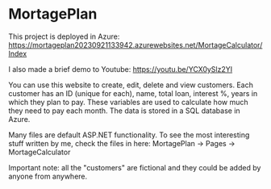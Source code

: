 # MortagePlan
This project is deployed in Azure: https://mortageplan20230921133942.azurewebsites.net/MortageCalculator/Index

I also made a brief demo to Youtube: https://youtu.be/YCX0ySlz2YI

You can use this website to create, edit, delete and view customers.
Each customer has an ID (unique for each), name, total loan, interest %, years in which they plan to pay. These variables are used to calculate how much they need to pay each month.
The data is stored in a SQL database in Azure.

Many files are default ASP.NET functionality. To see the most interesting stuff written by me, check the files in here: MortagePlan -> Pages -> MortageCalculator

Important note: all the "customers" are fictional and they could be added by anyone from anywhere.
